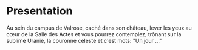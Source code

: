 # Presentation
Au sein du campus de Valrose, caché dans son château, lever les yeux au cœur de la Salle des Actes et vous pourrez contemplez, trônant sur la sublime Uranie, la couronne céleste et c'est mots: "Un jour ..." 
